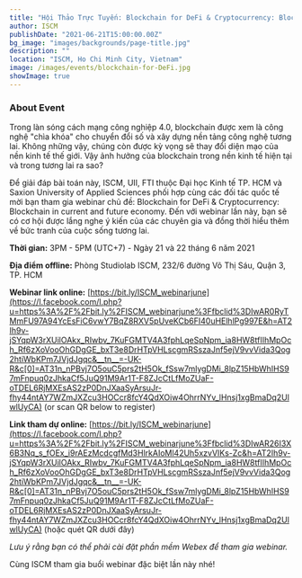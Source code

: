 ```yaml
---
title: "Hội Thảo Trực Tuyến: Blockchain for DeFi & Cryptocurrency: Blockchain in current and future economy"
author: ISCM
publishDate: "2021-06-21T15:00:00.00Z"
bg_image: "images/backgrounds/page-title.jpg"
description: ""
location: "ISCM, Ho Chi Minh City, Vietnam"
image: /images/events/blockchain-for-DeFi.jpg
showImage: true
---
```


### About Event
<!--StartFragment-->


Trong làn sóng cách mạng công nghiệp 4.0, blockchain được xem là công nghệ "chìa khóa" cho chuyển đổi số và xây dựng nền tảng công nghệ tương lai. Không những vậy, chúng còn được kỳ vọng sẽ thay đổi diện mạo của nền kinh tế thế giới. Vậy ảnh hưởng của blockchain trong nền kinh tế hiện tại và trong tương lai ra sao?

Để giải đáp bài toán này, ISCM, UII, FTI thuộc Đại học Kinh tế TP. HCM và Saxion University of Applied Sciences phối hợp cùng các đối tác quốc tế mời bạn tham gia webinar chủ đề: Blockchain for DeFi & Cryptocurrency: Blockchain in current and future economy. Đến với webinar lần này, bạn sẽ có cơ hội được lắng nghe ý kiến của các chuyên gia và đồng thời hiểu thêm về bức tranh của cuộc sống tương lai.

**Thời gian:** 3PM - 5PM (UTC+7) - Ngày 21 và 22 tháng 6 năm 2021

**Địa điểm offline:** Phòng Studiolab ISCM, 232/6 đường Võ Thị Sáu, Quận 3, TP. HCM

**Webinar link online:** [https://bit.ly/ISCM_webinarjune](https://l.facebook.com/l.php?u=https%3A%2F%2Fbit.ly%2FISCM_webinarjune%3Ffbclid%3DIwAR0RyTMmFU97A94YcEsFiC6vwY7BqZ8RXV5pUveKCb6FI40uHElhlPg997E&h=AT2Ih9v-jSYqpW3rXUilOAkx_RIwbv_7KuFGMTV4A3fphLqeSpNpm_ia8HW8tfIIhMpOch_Rf6zXoVooOhGDgGE_bxT3e8DrHTpVHLscgmRSszaJnf5ejV9vvVida3Qog2htiWbKPm7JVjdJgqc&__tn__=-UK-R&c[0]=AT31n_nPBvj7O5ouC5prs2tH5Ok_fSsw7mlygDMi_8lpZ15HbWhIHS97mFnpuq0zJhkaCf5JuQ91M9Ar1T-F8ZJcCtLfMoZUaF-oTDEL6RjMXEsAS2zP0DnJXaaSyArsuJr-fhy44ntAY7WZmJXZcu3HOCcr8fcY4QdXOiw4OhrrNYv_lHnsj1xgBmaDq2UlwlUyCA) (or scan QR below to register)

**Link tham dự online:** [https://bit.ly/ISCM_webinarjune](https://l.facebook.com/l.php?u=https%3A%2F%2Fbit.ly%2FISCM_webinarjune%3Ffbclid%3DIwAR26I3X6B3Nq_s_fOEx_i9rAEzMcdcgfMd3HlrkAIoMl42Uh5xzvVIKs-Zc&h=AT2Ih9v-jSYqpW3rXUilOAkx_RIwbv_7KuFGMTV4A3fphLqeSpNpm_ia8HW8tfIIhMpOch_Rf6zXoVooOhGDgGE_bxT3e8DrHTpVHLscgmRSszaJnf5ejV9vvVida3Qog2htiWbKPm7JVjdJgqc&__tn__=-UK-R&c[0]=AT31n_nPBvj7O5ouC5prs2tH5Ok_fSsw7mlygDMi_8lpZ15HbWhIHS97mFnpuq0zJhkaCf5JuQ91M9Ar1T-F8ZJcCtLfMoZUaF-oTDEL6RjMXEsAS2zP0DnJXaaSyArsuJr-fhy44ntAY7WZmJXZcu3HOCcr8fcY4QdXOiw4OhrrNYv_lHnsj1xgBmaDq2UlwlUyCA) (hoặc quét QR dưới đây)

*Lưu ý rằng bạn có thể phải cài đặt phần mềm Webex để tham gia webinar.*

Cùng ISCM tham gia buổi webinar đặc biệt lần này nhé!

<!--EndFragment-->